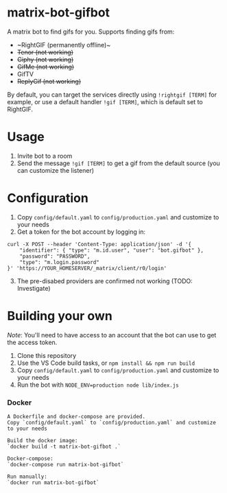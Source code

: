 # matrix-bot-gifbot

A matrix bot to find gifs for you.
Supports finding gifs from:
- ~RightGIF (permanently offline)~
- ~~Tenor (not working)~~
- ~~Giphy (not working)~~
- ~~GifMe (not working)~~
- GifTV
- ~~ReplyGif (not working)~~

By default, you can target the services directly using `!rightgif [TERM]` for example, or use a default handler `!gif [TERM]`, which is default set to RightGIF.

# Usage

1. Invite bot to a room
2. Send the message `!gif [TERM]` to get a gif from the default source (you can customize the listener)

# Configuration

1. Copy `config/default.yaml` to `config/production.yaml` and customize to your needs
2. Get a token for the bot account by logging in:
```
curl -X POST --header 'Content-Type: application/json' -d '{
    "identifier": { "type": "m.id.user", "user": "bot.gifbot" },
    "password": "PASSWORD",
    "type": "m.login.password"
}' 'https://YOUR_HOMESERVER/_matrix/client/r0/login'
```
3. The pre-disabed providers are confirmed not working (TODO: Investigate)

# Building your own

*Note*: You'll need to have access to an account that the bot can use to get the access token.

1. Clone this repository
2. Use the VS Code build tasks, or `npm install && npm run build`
3. Copy `config/default.yaml` to `config/production.yaml` and customize to your needs
4. Run the bot with `NODE_ENV=production node lib/index.js`

### Docker

```
A Dockerfile and docker-compose are provided.
Copy `config/default.yaml` to `config/production.yaml` and customize to your needs

Build the docker image:
`docker build -t matrix-bot-gifbot .`

Docker-compose:
`docker-compose run matrix-bot-gifbot`

Run manually:
`docker run matrix-bot-gifbot`
```
